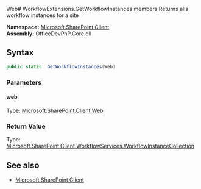 Web# WorkflowExtensions.GetWorkflowInstances members
Returns alls workflow instances for a site  

**Namespace:** [Microsoft.SharePoint.Client](Microsoft.SharePoint.Client.md)  
**Assembly:** OfficeDevPnP.Core.dll  
## Syntax
```C#
public static  GetWorkflowInstances(Web)
```
### Parameters
#### web
Type: [Microsoft.SharePoint.Client.Web](Microsoft.SharePoint.Client.Web.md) 
#### 
### Return Value
Type: [Microsoft.SharePoint.Client.WorkflowServices.WorkflowInstanceCollection](Microsoft.SharePoint.Client.WorkflowServices.WorkflowInstanceCollection.md)
## See also
- [Microsoft.SharePoint.Client](Microsoft.SharePoint.Client.md)
